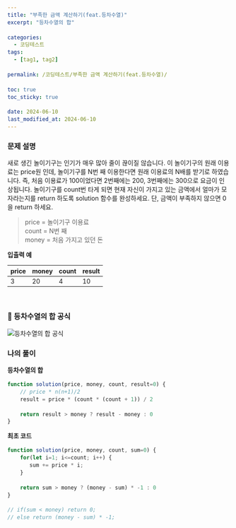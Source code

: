 ```yaml
---
title: "부족한 금액 계산하기(feat.등차수열)"
excerpt: "등차수열의 합"

categories:
  - 코딩테스트
tags:
  - [tag1, tag2]

permalink: /코딩테스트/부족한 금액 계산하기(feat.등차수열)/

toc: true
toc_sticky: true

date: 2024-06-10
last_modified_at: 2024-06-10
---
```


### 문제 설명
새로 생긴 놀이기구는 인기가 매우 많아 줄이 끊이질 않습니다. 이 놀이기구의 원래 이용료는 price원 인데, 놀이기구를 N번 째 이용한다면 원래 이용료의 N배를 받기로 하였습니다. 즉, 처음 이용료가 100이었다면 2번째에는 200, 3번째에는 300으로 요금이 인상됩니다.
놀이기구를 count번 타게 되면 현재 자신이 가지고 있는 금액에서 얼마가 모자라는지를 return 하도록 solution 함수를 완성하세요.
단, 금액이 부족하지 않으면 0을 return 하세요.

> price = 놀이기구 이용료<br>
count = N번 째<br>
money = 처음 가지고 있던 돈
> 

**입출력 예**

| price | money | count | result |
| --- | --- | --- | --- |
| 3 | 20 | 4 | 10 |

<br>

### 📘 등차수열의 합 공식
<img src="/assets/images/posts_img/코딩테스트/부족한_금액_계산하기.png" alt="등차수열의 합 공식" width="40%">

### 나의 풀이
**등차수열의 합**
```jsx
function solution(price, money, count, result=0) {    
    // price * n(n+1)/2
    result = price * (count * (count + 1)) / 2
    
    return result > money ? result - money : 0
}
```


**최초 코드**
```jsx
function solution(price, money, count, sum=0) {
    for(let i=1; i<=count; i++) {
       sum += price * i;
    }
    
    return sum > money ? (money - sum) * -1 : 0
}

// if(sum < money) return 0;
// else return (money - sum) * -1;
```